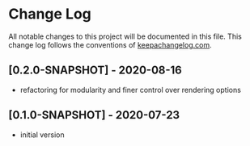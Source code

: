 # Change Log
All notable changes to this project will be documented in this file. This change log follows the conventions of [keepachangelog.com](http://keepachangelog.com/).

## [0.2.0-SNAPSHOT] - 2020-08-16
- refactoring for modularity and finer control over rendering options

## [0.1.0-SNAPSHOT] - 2020-07-23
- initial version
